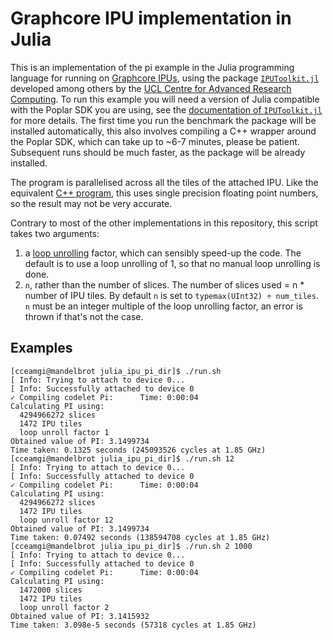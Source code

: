 # Graphcore IPU implementation in Julia

This is an implementation of the pi example in the Julia programming language for running on [Graphcore IPUs](https://www.graphcore.ai/products/ipu), using the package [`IPUToolkit.jl`](https://github.com/JuliaIPU/IPUToolkit.jl) developed among others by the [UCL Centre for Advanced Research Computing](https://www.ucl.ac.uk/advanced-research-computing).
To run this example you will need a version of Julia compatible with the Poplar SDK you are using, see the [documentation of `IPUToolkit.jl`](https://juliaipu.github.io/IPUToolkit.jl/) for more details.
The first time you run the benchmark the package will be installed automatically, this also involves compiling a C++ wrapper around the Poplar SDK, which can take up to ~6-7 minutes, please be patient.
Subsequent runs should be much faster, as the package will be already installed.

The program is parallelised across all the tiles of the attached IPU.
Like the equivalent [C++ program](../cpp_ipu_pi_dir), this uses single precision floating point numbers, so the result may not be very accurate.

Contrary to most of the other implementations in this repository, this script takes two arguments:

1. a [loop unrolling](https://en.wikipedia.org/wiki/Loop_unrolling) factor, which can sensibly speed-up the code.
   The default is to use a loop unrolling of 1, so that no manual loop unrolling is done.
2. `n`, rather than the number of slices.
   The number of slices used = n * number of IPU tiles.
   By default `n` is set to `typemax(UInt32) ÷ num_tiles`.
   `n` must be an integer multiple of the loop unrolling factor, an error is thrown if that's not the case.

## Examples

```console
[cceamgi@mandelbrot julia_ipu_pi_dir]$ ./run.sh
[ Info: Trying to attach to device 0...
[ Info: Successfully attached to device 0
✓ Compiling codelet Pi: 	 Time: 0:00:04
Calculating PI using:
  4294966272 slices
  1472 IPU tiles
  loop unroll factor 1
Obtained value of PI: 3.1499734
Time taken: 0.1325 seconds (245093526 cycles at 1.85 GHz)
[cceamgi@mandelbrot julia_ipu_pi_dir]$ ./run.sh 12
[ Info: Trying to attach to device 0...
[ Info: Successfully attached to device 0
✓ Compiling codelet Pi: 	 Time: 0:00:04
Calculating PI using:
  4294966272 slices
  1472 IPU tiles
  loop unroll factor 12
Obtained value of PI: 3.1499734
Time taken: 0.07492 seconds (138594708 cycles at 1.85 GHz)
[cceamgi@mandelbrot julia_ipu_pi_dir]$ ./run.sh 2 1000
[ Info: Trying to attach to device 0...
[ Info: Successfully attached to device 0
✓ Compiling codelet Pi: 	 Time: 0:00:04
Calculating PI using:
  1472000 slices
  1472 IPU tiles
  loop unroll factor 2
Obtained value of PI: 3.1415932
Time taken: 3.098e-5 seconds (57318 cycles at 1.85 GHz)
```
